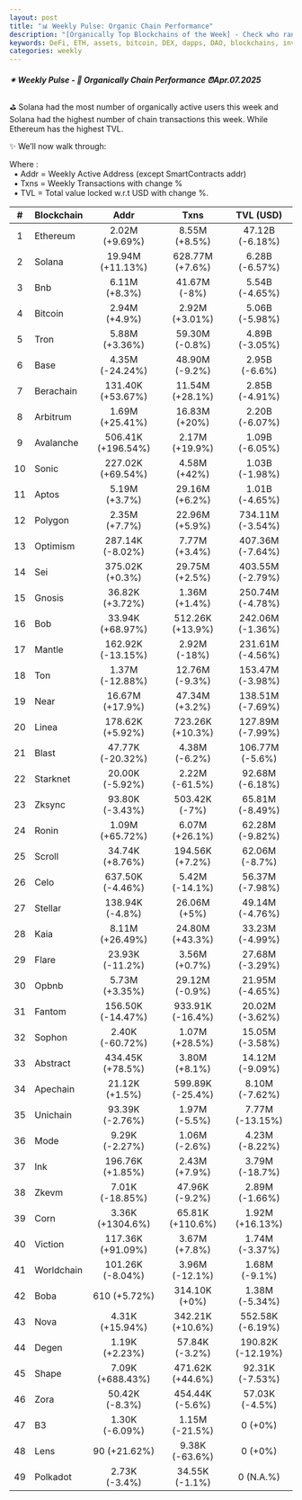 ```yaml
---
layout: post
title: "📊 Weekly Pulse: Organic Chain Performance"
description: "[Organically Top Blockchains of the Week] - Check who ranked first this week in address, transactions and TVL"
keywords: DeFi, ETH, assets, bitcoin, DEX, dapps, DAO, blockchains, investment, SOL, web3
categories: weekly
---
```


##### ✴ Weekly Pulse - 📌 *Organically Chain Performance ⏰Apr.07.2025*

⛳ Solana had the most number of organically active users this week and Solana had the highest number of chain transactions this week. While Ethereum has the highest TVL.

✨ We’ll now walk through:

Where :  
&nbsp; ▪ Addr = Weekly Active Address (except SmartContracts addr)  
&nbsp; ▪ Txns = Weekly Transactions with change %  
&nbsp; ▪ TVL = Total value locked w.r.t USD with change %.  

| # | Blockchain |   Addr   |   Txns  | TVL (USD) |
|:-:|:-----------|:--------:|:-------:|:---------:|
|1 | Ethereum | 2.02M (+9.69%) | 8.55M (+8.5%) | 47.12B (-6.18%) |
|2 | Solana | 19.94M (+11.13%) | 628.77M (+7.6%) | 6.28B (-6.57%) |
|3 | Bnb | 6.11M (+8.3%) | 41.67M (-8%) | 5.54B (-4.65%) |
|4 | Bitcoin | 2.94M (+4.9%) | 2.92M (+3.01%) | 5.06B (-5.98%) |
|5 | Tron | 5.88M (+3.36%) | 59.30M (-0.8%) | 4.89B (-3.05%) |
|6 | Base | 4.35M (-24.24%) | 48.90M (-9.2%) | 2.95B (-6.6%) |
|7 | Berachain | 131.40K (+53.67%) | 11.54M (+28.1%) | 2.85B (-4.91%) |
|8 | Arbitrum | 1.69M (+25.41%) | 16.83M (+20%) | 2.20B (-6.07%) |
|9 | Avalanche | 506.41K (+196.54%) | 2.17M (+19.9%) | 1.09B (-6.05%) |
|10 | Sonic | 227.02K (+69.54%) | 4.58M (+42%) | 1.03B (-1.98%) |
|11 | Aptos | 5.19M (+3.7%) | 29.16M (+6.2%) | 1.01B (-4.65%) |
|12 | Polygon | 2.35M (+7.7%) | 22.96M (+5.9%) | 734.11M (-3.54%) |
|13 | Optimism | 287.14K (-8.02%) | 7.77M (+3.4%) | 407.36M (-7.64%) |
|14 | Sei | 375.02K (+0.3%) | 29.75M (+2.5%) | 403.55M (-2.79%) |
|15 | Gnosis | 36.82K (+3.72%) | 1.36M (+1.4%) | 250.74M (-4.78%) |
|16 | Bob | 33.94K (+68.97%) | 512.26K (+13.9%) | 242.06M (-1.36%) |
|17 | Mantle | 162.92K (-13.15%) | 2.92M (-18%) | 231.61M (-4.56%) |
|18 | Ton | 1.37M (-12.88%) | 12.76M (-9.3%) | 153.47M (-3.98%) |
|19 | Near | 16.67M (+17.9%) | 47.34M (+3.2%) | 138.51M (-7.69%) |
|20 | Linea | 178.62K (+5.92%) | 723.26K (+10.3%) | 127.89M (-7.99%) |
|21 | Blast | 47.77K (-20.32%) | 4.38M (-6.2%) | 106.77M (-5.6%) |
|22 | Starknet | 20.00K (-5.92%) | 2.22M (-61.5%) | 92.68M (-6.18%) |
|23 | Zksync | 93.80K (-3.43%) | 503.42K (-7%) | 65.81M (-8.49%) |
|24 | Ronin | 1.09M (+65.72%) | 6.07M (+26.1%) | 62.28M (-9.82%) |
|25 | Scroll | 34.74K (+8.76%) | 194.56K (+7.2%) | 62.06M (-8.7%) |
|26 | Celo | 637.50K (-4.46%) | 5.42M (-14.1%) | 56.37M (-7.98%) |
|27 | Stellar | 138.94K (-4.8%) | 26.06M (+5%) | 49.14M (-4.76%) |
|28 | Kaia | 8.11M (+26.49%) | 24.80M (+43.3%) | 33.23M (-4.99%) |
|29 | Flare | 23.93K (-11.2%) | 3.56M (+0.7%) | 27.68M (-3.29%) |
|30 | Opbnb | 5.73M (+3.35%) | 29.12M (-0.9%) | 21.95M (-4.65%) |
|31 | Fantom | 156.50K (-14.47%) | 933.91K (-16.4%) | 20.02M (-3.62%) |
|32 | Sophon | 2.40K (-60.72%) | 1.07M (+28.5%) | 15.05M (-3.58%) |
|33 | Abstract | 434.45K (+78.5%) | 3.80M (+8.1%) | 14.12M (-9.09%) |
|34 | Apechain | 21.12K (+1.5%) | 599.89K (-25.4%) | 8.10M (-7.62%) |
|35 | Unichain | 93.39K (-2.76%) | 1.97M (-5.5%) | 7.77M (-13.15%) |
|36 | Mode | 9.29K (-2.27%) | 1.06M (-2.6%) | 4.23M (-8.22%) |
|37 | Ink | 196.76K (+1.85%) | 2.43M (+7.9%) | 3.79M (-18.7%) |
|38 | Zkevm | 7.01K (-18.85%) | 47.96K (-9.2%) | 2.89M (-1.66%) |
|39 | Corn | 3.36K (+1304.6%) | 65.81K (+110.6%) | 1.92M (+16.13%) |
|40 | Viction | 117.36K (+91.09%) | 3.67M (+7.8%) | 1.74M (-3.37%) |
|41 | Worldchain | 101.26K (-8.04%) | 3.96M (-12.1%) | 1.68M (-9.1%) |
|42 | Boba | 610 (+5.72%) | 314.10K (+0%) | 1.38M (-5.34%) |
|43 | Nova | 4.31K (+15.94%) | 342.21K (+10.6%) | 552.58K (-6.19%) |
|44 | Degen | 1.19K (+2.23%) | 57.84K (-3.2%) | 190.82K (-12.19%) |
|45 | Shape | 7.09K (+688.43%) | 471.62K (+44.6%) | 92.31K (-7.53%) |
|46 | Zora | 50.42K (-8.3%) | 454.44K (-5.6%) | 57.03K (-4.5%) |
|47 | B3 | 1.30K (-6.09%) | 1.15M (-21.5%) | 0 (+0%) |
|48 | Lens | 90 (+21.62%) | 9.38K (-63.6%) | 0 (+0%) |
|49 | Polkadot | 2.73K (-3.4%) | 34.55K (-1.1%) | 0 (N.A.%) |